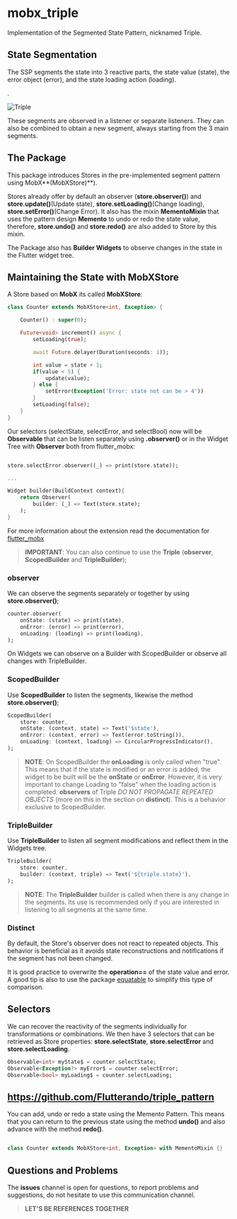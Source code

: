 # mobx_triple

Implementation of the Segmented State Pattern, nicknamed Triple.


## State Segmentation

The SSP segments the state into 3 reactive parts, the state value (state), the error object (error), and the state loading action (loading).

.

![Triple](https://github.com/Flutterando/triple_pattern/raw/master/schema.png)

These segments are observed in a listener or separate listeners. They can also be combined to obtain a new segment, always starting from the 3 main segments.

## The Package

This package introduces Stores in the pre-implemented segment pattern using MobX**(MobXStore)**).

Stores already offer by default an observer (**store.observer()**) and **store.update()**(Update state), **store.setLoading()**(Change loading), **store.setError()**(Change Error).
It also has the mixin **MementoMixin** that uses the pattern design **Memento** to undo or redo the state value, therefore, **store.undo()** and **store.redo()** are also added to Store by this mixin.

The Package also has **Builder Widgets** to observe changes in the state in the Flutter widget tree.

## Maintaining the State with MobXStore

A Store based on **MobX** its called **MobXStore**:

```dart
class Counter extends MobXStore<int, Exception> {

    Counter() : super(0);

    Future<void> increment() async {
        setLoading(true);

        await Future.delayer(Duration(seconds: 1));

        int value = state + 1;
        if(value < 5) {
            update(value);
        } else {
            setError(Exception('Error: state not can be > 4'))
        }
        setLoading(false);
    }
}
```

Our selectors (selectState, selectError, and selectBool) now will be **Observable** that can be listen separately using **.observer()** or in the Widget Tree with **Observer** both from flutter_mobx:

```dart

store.selectError.observer((_) => print(store.state));

...

Widget builder(BuildContext context){
    return Observer(
        builder: (_) => Text(store.state);
    );
}

```

For more information about the extension read the documentation for [flutter_mobx](https://pub.dev/packages/flutter_mobx)

> **IMPORTANT**: You can also continue to use the **Triple** (**observer**, **ScopedBuilder** and **TripleBuilder**);


### observer

We can observe the segments separately or together by using **store.observer()**;

```dart
counter.observer(
    onState: (state) => print(state),
    onError: (error) => print(error),
    onLoading: (loading) => print(loading),
);
```
On Widgets we can observe on a Builder with ScopedBuilder or observe all changes with TripleBuilder.

### ScopedBuilder

Use **ScopedBuilder** to listen the segments, likewise the method **store.observer()**;

```dart
ScopedBuilder(
    store: counter,
    onState: (context, state) => Text('$state'),
    onError: (context, error) => Text(error.toString()),
    onLoading: (context, loading) => CircularProgressIndicator(),
);
```

> **NOTE**: On ScopedBuilder the **onLoading** is only called when "true". This means that if the state is modified or an error is added, the widget to be built will be the **onState** or **onError**. However, it is very important to change Loading to "false" when the loading action is completed. **observers** of Triple *DO NOT PROPAGATE REPEATED OBJECTS* (more on this in the section on **distinct**). This is a behavior exclusive to ScopedBuilder.

### TripleBuilder

Use **TripleBuilder** to listen all segment modifications and reflect them in the Widgets tree.

```dart
TripleBuilder(
    store: counter,
    builder: (context, triple) => Text('${triple.state}'),
);
```

> **NOTE**: The **TripleBuilder** builder is called when there is any change in the segments. Its use is recommended only if you are interested in listening to all segments at the same time.

### Distinct

By default, the Store's observer does not react to repeated objects. This behavior is beneficial as it avoids state reconstructions and notifications if the segment has not been changed.

It is good practice to overwrite the **operation==** of the state value and error. A good tip is also to use the package [equatable](https://pub.dev/packages/equatable) to simplify this type of comparison.

## Selectors

We can recover the reactivity of the segments individually for transformations or combinations. We then have 3 selectors that can be retrieved as Store properties: **store.selectState**, **store.selectError** and **store.selectLoading**.

```dart
Observable<int> myState$ = counter.selectState;
Observable<Exception?> myError$ = counter.selectError;
Observable<bool> myLoading$ = counter.selectLoading;

```

## https://github.com/Flutterando/triple_pattern

You can add, undo or redo a state using the Memento Pattern. 
This means that you can return to the previous state using the method **undo()** and also advance with the method **redo()**.

```dart

class Counter extends MobXStore<int, Exception> with MementoMixin {}

```

## Questions and Problems

The **issues** channel is open for questions, to report problems and suggestions, do not hesitate to use this communication channel.

> **LET'S BE REFERENCES TOGETHER**








